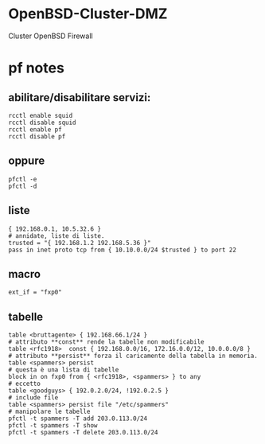 # OpenBSD-Cluster-DMZ
Cluster OpenBSD Firewall

# pf notes
## abilitare/disabilitare servizi:
    rcctl enable squid
    rcctl disable squid
    rcctl enable pf
    rcctl disable pf
## oppure
    pfctl -e
    pfctl -d
## liste
    { 192.168.0.1, 10.5.32.6 }
    # annidate, liste di liste.
    trusted = "{ 192.168.1.2 192.168.5.36 }"
    pass in inet proto tcp from { 10.10.0.0/24 $trusted } to port 22
    
## macro
    ext_if = "fxp0"
## tabelle
    table <bruttagente> { 192.168.66.1/24 }
    # attributo **const** rende la tabelle non modificabile
    table <rfc1918>  const { 192.168.0.0/16, 172.16.0.0/12, 10.0.0.0/8 }
    # attributo **persist** forza il caricamente della tabella in memoria.
    table <spammers> persist
    # questa è una lista di tabelle
    block in on fxp0 from { <rfc1918>, <spammers> } to any
    # eccetto
    table <goodguys> { 192.0.2.0/24, !192.0.2.5 }
    # include file
    table <spammers> persist file "/etc/spammers"
    # manipolare le tabelle
    pfctl -t spammers -T add 203.0.113.0/24
    pfctl -t spammers -T show
    pfctl -t spammers -T delete 203.0.113.0/24
    
